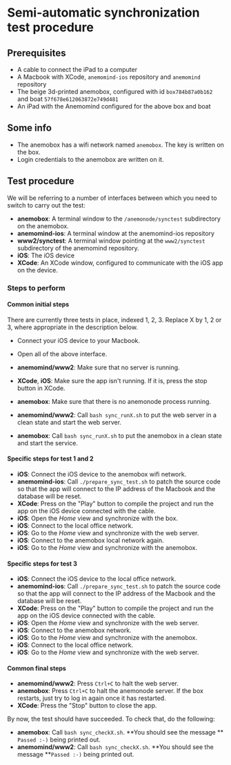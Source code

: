 # Semi-automatic synchronization test procedure

## Prerequisites
 - A cable to connect the iPad to a computer
 - A Macbook with XCode, ```anemomind-ios``` repository and ```anemomind``` repository
 - The beige 3d-printed anemobox, configured with id ```box784b87a0b162``` and boat ```57f678e612063872e749d481```
 - An iPad with the Anemomind configured for the above box and boat

## Some info
 - The anemobox has a wifi network named ```anemobox```. The key is written on the box.
 - Login credentials to the anemobox are written on it.

## Test procedure
We will be referring to a number of interfaces between which you need to switch to carry out the test:
 - **anemobox**: A terminal window to the ```/anemonode/synctest``` subdirectory on the anemobox.
 - **anemomind-ios**: A terminal window at the anemomind-ios repository
 - **www2/synctest**: A terminal window pointing at the ```www2/synctest``` subdirectory of the anemomind repository.
 - **iOS**: The iOS device
 - **XCode**: An XCode window, configured to communicate with the iOS app on the device.
 
### Steps to perform

#### Common initial steps
There are currently three tests in place, indexed 1, 2, 3. Replace X by 1, 2 or 3, where appropriate in the description below.

 - Connect your iOS device to your Macbook.
 - Open all of the above interface.
 - **anemomind/www2**: Make sure that no server is running.
 - **XCode**, **iOS**: Make sure the app isn't running. If it is, press the stop button in XCode.

 - **anemobox**: Make sure that there is no anemonode process running.
 - **anemomind/www2**: Call ```bash sync_runX.sh``` to put the web server in a clean state and start the web server.
 - **anemobox**: Call ```bash sync_runX.sh``` to put the anemobox in a clean state and start the service.

#### Specific steps for test 1 and 2
 - **iOS**: Connect the iOS device to the anemobox wifi network.
 - **anemomind-ios**: Call ```./prepare_sync_test.sh``` to patch the source code so that the app will connect to the IP address of the Macbook and the database will be reset.
 - **XCode**: Press on the "Play" button to compile the project and run the app on the iOS device connected with the cable.
 - **iOS**: Open the *Home* view and synchronize with the box.
 - **iOS**: Connect to the local office network.
 - **iOS**: Go to the *Home* view and synchronize with the web server.
 - **iOS**: Connect to the anemobox local network again.
 - **iOS**: Go to the *Home* view and synchronize with the anemobox.

#### Specific steps for test 3
 - **iOS**: Connect the iOS device to the local office network.
 - **anemomind-ios**: Call ```./prepare_sync_test.sh``` to patch the source code so that the app will connect to the IP address of the Macbook and the database will be reset.
 - **XCode**: Press on the "Play" button to compile the project and run the app on the iOS device connected with the cable.
 - **iOS**: Open the *Home* view and synchronize with the web server.
 - **iOS**: Connect to the anemobox network.
 - **iOS**: Go to the *Home* view and synchronize with the anemobox.
 - **iOS**: Connect to the local office network.
 - **iOS**: Go to the *Home* view and synchronize with the web server.

#### Common final steps
 - **anemomind/www2**: Press ```Ctrl+C``` to halt the web server.
 - **anemobox**: Press ```Ctrl+C``` to halt the anemonode server. If the box restarts, just try to log in again once it has restarted.
 - **XCode**: Press the "Stop" button to close the app.

By now, the test should have succeeded. To check that, do the following:

 - **anemobox**: Call ```bash sync_checkX.sh```. **You should see the message ** ```Passed :-)``` being printed out.
 - **anemomind/www2**: Call ```bash sync_checkX.sh```. **You should see the message **```Passed :-)``` being printed out.
